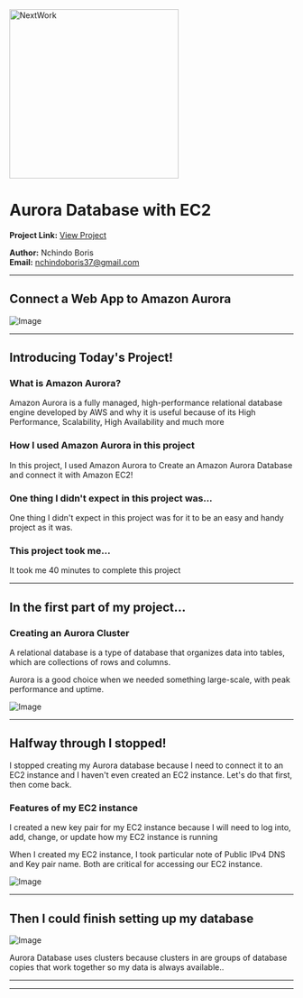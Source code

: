 <img src="https://cdn.prod.website-files.com/677c400686e724409a5a7409/6790ad949cf622dc8dcd9fe4_nextwork-logo-leather.svg" alt="NextWork" width="300" />

# Aurora Database with EC2

**Project Link:** [View Project](http://learn.nextwork.org/projects/aws-databases-aurora)

**Author:** Nchindo Boris  
**Email:** nchindoboris37@gmail.com

---

## Connect a Web App to Amazon Aurora

![Image](http://learn.nextwork.org/soothed_rose_serene_peach/uploads/aws-databases-aurora_44443546)

---

## Introducing Today's Project!

### What is Amazon Aurora?

Amazon Aurora is a fully managed, high-performance relational database engine developed by AWS and why it is useful because of its High Performance, Scalability, High Availability and much more

### How I used Amazon Aurora in this project

In this project, I used Amazon Aurora to Create an Amazon Aurora Database and connect it with Amazon EC2!

### One thing I didn't expect in this project was...

One thing I didn't expect in this project was for it to be an easy and handy project as it was.

### This project took me...

It took me 40 minutes to complete this project

---

## In the first part of my project...

### Creating an Aurora Cluster

A relational database is a type of database that organizes data into tables, which are collections of rows and columns. 

Aurora is a good choice when we needed something large-scale, with peak performance and uptime.

![Image](http://learn.nextwork.org/soothed_rose_serene_peach/uploads/aws-databases-aurora_44443546)

---

## Halfway through I stopped!

I stopped creating my Aurora database because I need to connect it to an EC2 instance and I haven't even created an EC2 instance. Let's do that first, then come back.

### Features of my EC2 instance

I created a new key pair for my EC2 instance because I will need to log into, add, change, or update how my EC2 instance is running

When I created my EC2 instance, I took particular note of Public IPv4 DNS and Key pair name. Both are critical for accessing our EC2 instance.

![Image](http://learn.nextwork.org/soothed_rose_serene_peach/uploads/aws-databases-aurora_91b9fd1g)

---

## Then I could finish setting up my database

![Image](http://learn.nextwork.org/soothed_rose_serene_peach/uploads/aws-databases-aurora_1fddb0b5)

Aurora Database uses clusters because clusters in are  groups of database copies that work together so my data is always available..

---

---

